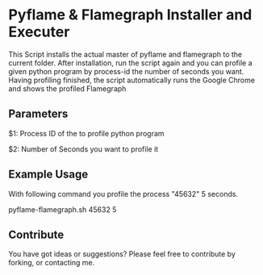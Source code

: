 # Pyflame & Flamegraph Installer and Executer
This Script installs the actual master of pyflame and flamegraph to the current folder.
After installation, run the script again and you can profile a given python program by process-id the number of seconds you want.
Having profiling finished, the script automatically runs the Google Chrome and shows the profiled Flamegraph

Parameters
----------
$1: Process ID of the to profile python program

$2: Number of Seconds you want to profile it

Example Usage
----------
With following command you profile the process "45632" 5 seconds.

pyflame-flamegraph.sh 45632 5

Contribute
----------
You have got ideas or suggestions? Please feel free to contribute by forking, or contacting me. 
